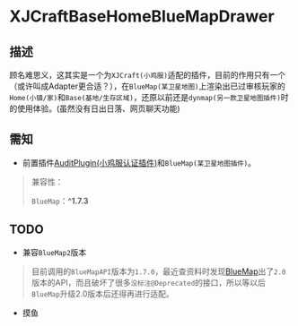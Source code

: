 # XJCraftBaseHomeBlueMapDrawer

## 描述

顾名难思义，这其实是一个为`XJCraft(小鸡服)`适配的插件，目前的作用只有一个（或许叫成Adapter更合适？），在`BlueMap(某卫星地图)`上渲染出已过审核玩家的`Home(小镇/家)`和`Base(基地/生存区域)`，还原以前还是`dynmap(另一款卫星地图插件)`时的使用体验。(虽然没有日出日落、网页聊天功能)

## 需知

- 前置插件[AuditPlugin(小鸡服认证插件)](https://github.com/XJcraft/XJCraftAudit)和`BlueMap(某卫星地图插件)`。

> 兼容性：
>
> `BlueMap`：**^1.7.3**

## TODO

- 兼容`BlueMap2`版本

> 目前调用的`BlueMapAPI`版本为`1.7.0`，最近查资料时发现[BlueMap](https://github.com/BlueMap-Minecraft/BlueMap)出了`2.0`版本的API，而且破坏了很多`没标注@Deprecated`的接口，所以等以后`BlueMap`升级2.0版本后还得再进行适配。

- 摸鱼
